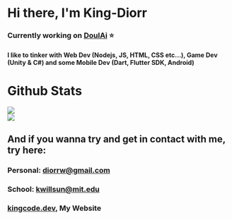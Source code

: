 # Hi there, I'm **King-Diorr**
### Currently working on [DoulAi](https://doulai-website.vercel.app) ⭐
#### I like to tinker with Web Dev (Nodejs, JS, HTML, CSS etc...), Game Dev (Unity & C#) and some Mobile Dev (Dart, Flutter SDK, Android)


# Github Stats
![](https://github-readme-streak-stats.herokuapp.com/?user=KDW1&theme=radical&hide_border=true)<br/>
![](https://github-readme-stats.vercel.app/api/top-langs/?username=KDW1&theme=radical&hide_border=true&include_all_commits=true&count_private=true&layout=compact)

## And if you wanna try and get in contact with me, try here:
### Personal: [diorrw@gmail.com](https://mail.google.com/mail/?view=cm&fs=1&to=diorrw@gmail.com)
### School: [kwillsun@mit.edu](https://mail.google.com/mail/?view=cm&fs=1&to=kwillsun@mit.edu)
### [kingcode.dev](https://kingcode.dev), My Website

<!--
**KDW1/KDW1** is a ✨ _special_ ✨ repository because its `README.md` (this file) appears on your GitHub profile.

Here are some ideas to get you started:

- 🔭 I’m currently working on ...
- 🌱 I’m currently learning ...
- 👯 I’m looking to collaborate on ...
- 🤔 I’m looking for help with ...
- 💬 Ask me about ...
- 📫 How to reach me: ...
- 😄 Pronouns: ...
- ⚡ Fun fact: ...
-->
